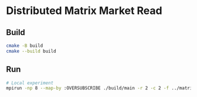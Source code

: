 # Distributed Matrix Market Read

## Build 

```bash
cmake -B build
cmake --build build
```

## Run

```bash
# Local experiment
mpirun -np 8 --map-by :OVERSUBSCRIBE ./build/main -r 2 -c 2 -f ../matrices/16x16_dense.bmtx -p 1 -t 0
```